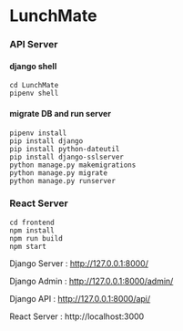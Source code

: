 # LunchMate
 

### API Server
#### django shell
```
cd LunchMate
pipenv shell
```

#### migrate DB and run server
```
pipenv install
pip install django
pip install python-dateutil
pip install django-sslserver
python manage.py makemigrations
python manage.py migrate
python manage.py runserver
```

### React Server
```
cd frontend
npm install
npm run build
npm start
```

Django Server : http://127.0.0.1:8000/

Django Admin : http://127.0.0.1:8000/admin/

Django API : http://127.0.0.1:8000/api/

React Server : http://localhost:3000

